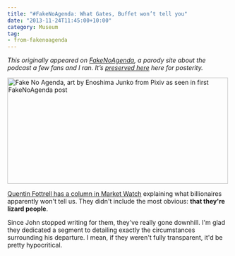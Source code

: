 ```yaml
---
title: "#FakeNoAgenda: What Gates, Buffet won’t tell you"
date: "2013-11-24T11:45:00+10:00"
category: Museum
tag:
- from-fakenoagenda
---
```

<p style="font-style:italic;">This originally appeared on <a href="https://rubenerd.com/tag/from-fakenoagenda/">FakeNoAgenda</a>, a parody site about the podcast a few fans and I ran. It’s <a title="View all posts in the museum" href="https://rubenerd.com/museum/">preserved here</a> here for posterity.</p>

<p><img src="https://rubenerd.com/files/2013/fakenoagenda.jpg" srcset="https://rubenerd.com/files/2013/fakenoagenda.jpg 1x, https://rubenerd.com/files/2013/fakenoagenda@2x.jpg 2x" alt="Fake No Agenda, art by Enoshima Junko from Pixiv as seen in first FakeNoAgenda post" style="width:500px; height:240px" /></p>

[Quentin Fottrell has a column in Market Watch](http://www.marketwatch.com/story/10-things-billionaires-wont-tell-you-2013-11-15?link=sfmw_sm) explaining what billionaires apparently won't tell us. They didn't include the most obvious: **that they're lizard people**.

Since John stopped writing for them, they've really gone downhill. I'm glad they dedicated a segment to detailing exactly the circumstances surrounding his departure. I mean, if they weren't fully transparent, it'd be pretty hypocritical.


